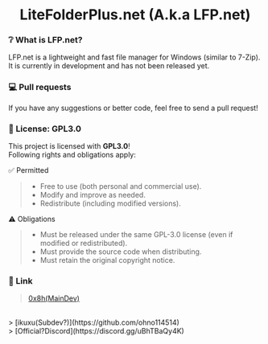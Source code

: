 <h1 align=center> LiteFolderPlus.net (A.k.a LFP.net) </h1>
<h3>❔ What is LFP.net?</h3>

LFP.net is a lightweight and fast file manager for Windows (similar to 7-Zip).
<br>
It is currently in development and has not been released yet.

<h3>💻 Pull requests</h3>
If you have any suggestions or better code, feel free to send a pull request!
<h3>📜 License: GPL3.0</h3>

This project is licensed with **GPL3.0**!
<br>
Following rights and obligations apply:

✅ Permitted

>* Free to use (both personal and commercial use).
>* Modify and improve as needed.
>* Redistribute (including modified versions).

⚠️ Obligations

>* Must be released under the same GPL-3.0 license (even if modified or redistributed).
>* Must provide the source code when distributing.
>* Must retain the original copyright notice.

<h3>🔗 Link</h3>

> [0x8h(MainDev)](https://github.com/0x8h) 
<br>
> [ikuxu(Subdev?)](https://github.com/ohno114514)
<br>
> [Official?Discord](https://discord.gg/uBhTBaQy4K)